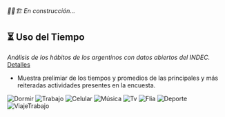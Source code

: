 ###### 🚧👷🏗   En construcción... 
## ⏳ Uso del Tiempo
_Análisis de los hábitos de los argentinos con datos abiertos del INDEC._
[Detalles](https://github.com/marcosbutti/Uso-del-Tiempo/blob/main/Uso_del_Tiempo.ipynb)
* Muestra prelimiar de los tiempos y promedios de las principales y más reiteradas actividades presentes en la encuesta. 

![Dormir](https://github.com/marcosbutti/Uso-del-Tiempo/assets/113639622/3ccceaf9-7800-4bc9-9cf7-9c6986fddaf1)
![Trabajo](https://github.com/marcosbutti/Uso-del-Tiempo/assets/113639622/5a8261c2-72d2-4c52-bd6e-4fba0fc83600)
![Celular](https://github.com/marcosbutti/Uso-del-Tiempo/assets/113639622/1d2af9c6-4fee-4aa5-874c-5dc9d4b42e54)
![Música](https://github.com/marcosbutti/Uso-del-Tiempo/assets/113639622/8ff076e0-29f9-409c-b493-14b33f1a1883)
![Tv](https://github.com/marcosbutti/Uso-del-Tiempo/assets/113639622/3c9d4b93-eca9-457b-bbfd-7541d127ceca)
![Flia](https://github.com/marcosbutti/Uso-del-Tiempo/assets/113639622/3040ceaf-ab46-4dc4-9e3d-c043c2f64fe5)
![Deporte](https://github.com/marcosbutti/Uso-del-Tiempo/assets/113639622/e5c1c101-9689-46df-b51b-d6c6a908f329)
![ViajeTrabajo](https://github.com/marcosbutti/Uso-del-Tiempo/assets/113639622/b0ca9183-f469-43dd-9fb7-166264d12e5d)


